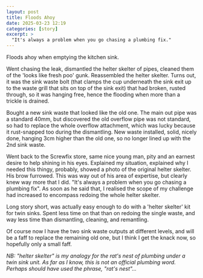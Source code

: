```yaml
---
layout: post
title: Floods Ahoy
date: 2025-03-23 12:19
categories: [story]
excerpt: >
  "It's always a problem when you go chasing a plumbing fix."
---
```

Floods ahoy when emptying the kitchen sink.

Went chasing the leak, dismantled the helter skelter of pipes, cleaned them of the 'looks like fresh poo' gunk.
Reassembled the helter skelter. Turns out, it was the sink waste bolt (that clamps the cup underneath the sink exit up to the waste grill that sits on top of the sink exit) that had broken, rusted through, so it was hanging free, hence the flooding when more than a trickle is drained. 

Bought a new sink waste that looked like the old one. The main out pipe was a standard 40mm, but discovered the old overflow pipe was not standard, so had to replace the whole overflow attachment, which was lucky because it rust-snapped too during the dismantling.
New waste installed, solid, nicely done, hanging 3cm higher than the old one, so no longer lined up with the 2nd sink waste.

Went back to the Screwfix store, same nice young man, pity and an earnest desire to help shining in his eyes. Explained my situation, explained why I needed this thingy, probably, showed a photo of the original helter skelter. His brow furrowed. This was way out of his area of expertise, but clearly knew way more that I did. "It's always a problem when you go chasing a plumbing fix". As soon as he said that, I realised the scope of my challenge had increased to encompass redoing the whole helter skelter.

Long story short, was actually easy enough to do with a 'helter skelter' kit for twin sinks. Spent less time on that than on redoing the single waste, and way less time than dismantling, cleaning, and remantling.

Of course now I have the two sink waste outputs at different levels, and will be a faff to replace the remaining old one, but I think I get the knack now, so hopefully only a small faff.

_NB: "helter skelter" is my analogy for the rat's nest of plumbing under a twin sink unit. As far as I know, this is not an official plumbing word. Perhaps should have used the phrase, "rat's nest"..._
